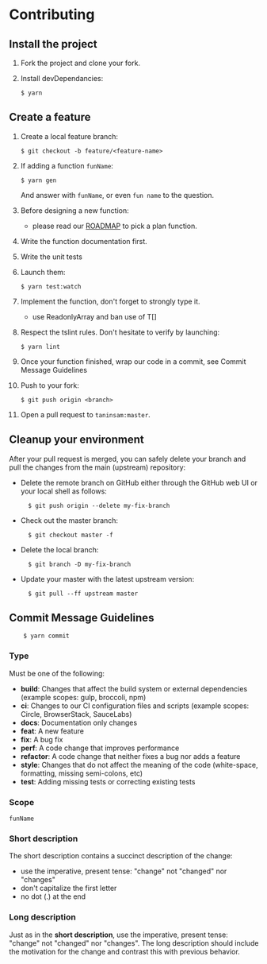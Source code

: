 # Contributing

## Install the project

1.  Fork the project and clone your fork.

1.  Install devDependancies:

        $ yarn

## Create a feature

1.  Create a local feature branch:

        $ git checkout -b feature/<feature-name>

1.  If adding a function `funName`:

        $ yarn gen

    And answer with `funName`, or even `fun name` to the question.

1.  Before designing a new function:

    - please read our [ROADMAP](https://github.com/evanliomain/taninsam/blob/master/ROADMAP.md) to pick a plan function.

1.  Write the function documentation first.

1.  Write the unit tests

1.  Launch them:

        $ yarn test:watch

1.  Implement the function, don't forget to strongly type it.

    - use ReadonlyArray<T> and ban use of T[]

1.  Respect the tslint rules. Don't hesitate to verify by launching:

        $ yarn lint

1.  Once your function finished, wrap our code in a commit, see Commit Message Guidelines

1.  Push to your fork:

        $ git push origin <branch>

1.  Open a pull request to `taninsam:master`.

## Cleanup your environment

After your pull request is merged, you can safely delete your branch and pull the changes
from the main (upstream) repository:

- Delete the remote branch on GitHub either through the GitHub web UI or your local shell as follows:

        $ git push origin --delete my-fix-branch

- Check out the master branch:

        $ git checkout master -f

- Delete the local branch:

        $ git branch -D my-fix-branch

- Update your master with the latest upstream version:

        $ git pull --ff upstream master

## Commit Message Guidelines

        $ yarn commit

### Type

Must be one of the following:

- **build**: Changes that affect the build system or external dependencies (example scopes: gulp, broccoli, npm)
- **ci**: Changes to our CI configuration files and scripts (example scopes: Circle, BrowserStack, SauceLabs)
- **docs**: Documentation only changes
- **feat**: A new feature
- **fix**: A bug fix
- **perf**: A code change that improves performance
- **refactor**: A code change that neither fixes a bug nor adds a feature
- **style**: Changes that do not affect the meaning of the code (white-space, formatting, missing semi-colons, etc)
- **test**: Adding missing tests or correcting existing tests

### Scope

`funName`

### Short description

The short description contains a succinct description of the change:

- use the imperative, present tense: "change" not "changed" nor "changes"
- don't capitalize the first letter
- no dot (.) at the end

### Long description

Just as in the **short description**, use the imperative, present tense: "change" not "changed" nor "changes".
The long description should include the motivation for the change and contrast this with previous behavior.
